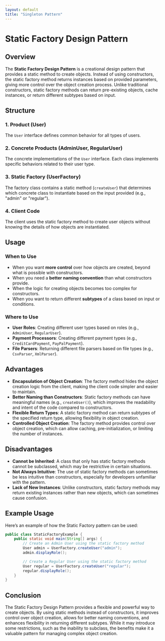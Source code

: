 ```yaml
---
layout: default
title: "Singleton Pattern"
---
```


# Static Factory Design Pattern

## Overview

The **Static Factory Design Pattern** is a creational design pattern that provides a static method to create objects. Instead of using constructors, the static factory method returns instances based on provided parameters, giving more control over the object creation process. Unlike traditional constructors, static factory methods can return pre-existing objects, cache instances, or return different subtypes based on input.

## Structure

### 1. **Product (User)**

The `User` interface defines common behavior for all types of users.

### 2. **Concrete Products (AdminUser, RegularUser)**

The concrete implementations of the `User` interface. Each class implements specific behaviors related to their user type.

### 3. **Static Factory (UserFactory)**

The factory class contains a static method (`createUser`) that determines which concrete class to instantiate based on the input provided (e.g., "admin" or "regular").

### 4. **Client Code**

The client uses the static factory method to create user objects without knowing the details of how objects are instantiated.

## Usage

### When to Use

- When you want **more control** over how objects are created, beyond what is possible with constructors.
- When you need a **better naming convention** than what constructors provide.
- When the logic for creating objects becomes too complex for constructors.
- When you want to return different **subtypes** of a class based on input or conditions.

### Where to Use

- **User Roles**: Creating different user types based on roles (e.g., `AdminUser`, `RegularUser`).
- **Payment Processors**: Creating different payment types (e.g., `CreditCardPayment`, `PayPalPayment`).
- **File Parsers**: Returning different file parsers based on file types (e.g., `CsvParser`, `XmlParser`).

## Advantages

- **Encapsulation of Object Creation**: The factory method hides the object creation logic from the client, making the client code simpler and easier to maintain.
- **Better Naming than Constructors**: Static factory methods can have meaningful names (e.g., `createUser()`), which improves the readability and intent of the code compared to constructors.
- **Flexible Return Types**: A static factory method can return subtypes of the specified return type, allowing flexibility in object creation.
- **Controlled Object Creation**: The factory method provides control over object creation, which can allow caching, pre-initialization, or limiting the number of instances.

## Disadvantages

- **Cannot be Inherited**: A class that only has static factory methods cannot be subclassed, which may be restrictive in certain situations.
- **Not Always Intuitive**: The use of static factory methods can sometimes be less intuitive than constructors, especially for developers unfamiliar with the pattern.
- **Lack of New Instances**: Unlike constructors, static factory methods may return existing instances rather than new objects, which can sometimes cause confusion.

## Example Usage

Here’s an example of how the Static Factory pattern can be used:

```java
public class StaticFactoryExample {
    public static void main(String[] args) {
        // Create an Admin User using the static factory method
        User admin = UserFactory.createUser("admin");
        admin.displayRole();

        // Create a Regular User using the static factory method
        User regular = UserFactory.createUser("regular");
        regular.displayRole();
    }
}
```

## Conclusion

The Static Factory Design Pattern provides a flexible and powerful way to create objects. By using static methods instead of constructors, it improves control over object creation, allows for better naming conventions, and enhances flexibility in returning different subtypes. While it may introduce some restrictions, such as the inability to subclass, the benefits make it a valuable pattern for managing complex object creation.
